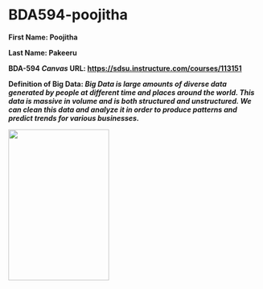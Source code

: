 # BDA594-poojitha
**First Name:  Poojitha**

**Last Name:  Pakeeru**

**BDA-594 *Canvas* URL: https://sdsu.instructure.com/courses/113151**

**Definition of Big Data: ***Big Data is large amounts of diverse data generated by people at different time and places around the world. This data is massive in volume and is both 
structured and unstructured. We can clean this data and analyze it in order to produce patterns and predict trends for various businesses.*****

<img src ="https://user-images.githubusercontent.com/112422794/187603604-f5de8c64-1ef5-43fc-8364-118b83434e3b.jpeg" height= "300" width="200">
